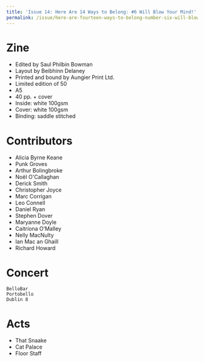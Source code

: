 ```yaml
---
title: 'Issue 14: Here Are 14 Ways to Belong: #6 Will Blow Your Mind!'
permalink: /issue/here-are-fourteen-ways-to-belong-number-six-will-blow-your-mind
---
```



Zine
====

- Edited by Saul Philbin Bowman
- Layout by Beibhinn Delaney
- Printed and bound by Aungier Print Ltd.
- Limited edition of 50
- A5
- 40 pp. + cover
- Inside: white 100gsm
- Cover: white 100gsm
- Binding: saddle stitched

Contributors
============

- Alicia Byrne Keane
- Punk Groves
- Arthur Bolingbroke
- Noël O'Callaghan
- Derick Smith
- Christopher Joyce
- Marc Corrigan
- Leo Connell
- Daniel Ryan
- Stephen Dover
- Maryanne Doyle
- Caitríona O’Malley
- Nelly MacNulty
- Ian Mac an Ghaill
- Richard Howard


Concert
=======

    BelloBar
    Portobello
    Dublin 8

Acts
====

- That Snaake
- Cat Palace
- Floor Staff
